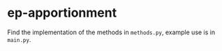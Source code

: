 # ep-apportionment

Find the implementation of the methods in `methods.py`, example use is in `main.py`.
